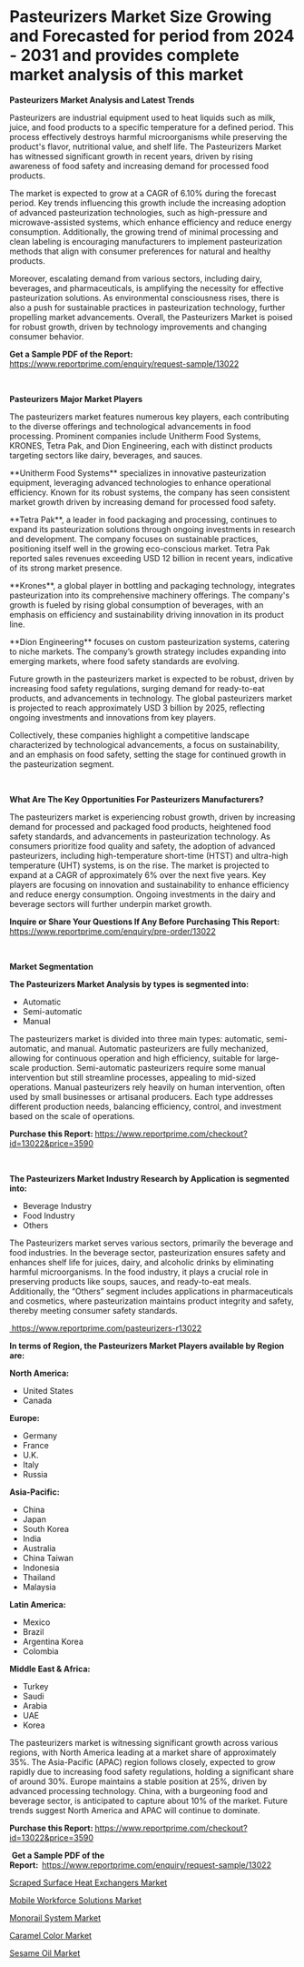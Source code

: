 <p><h1>Pasteurizers Market Size Growing and Forecasted for period from 2024 - 2031 and provides complete market analysis of this market</h1></p><p><strong>Pasteurizers Market Analysis and Latest Trends</strong></p>
<p><p>Pasteurizers are industrial equipment used to heat liquids such as milk, juice, and food products to a specific temperature for a defined period. This process effectively destroys harmful microorganisms while preserving the product's flavor, nutritional value, and shelf life. The Pasteurizers Market has witnessed significant growth in recent years, driven by rising awareness of food safety and increasing demand for processed food products. </p><p>The market is expected to grow at a CAGR of 6.10% during the forecast period. Key trends influencing this growth include the increasing adoption of advanced pasteurization technologies, such as high-pressure and microwave-assisted systems, which enhance efficiency and reduce energy consumption. Additionally, the growing trend of minimal processing and clean labeling is encouraging manufacturers to implement pasteurization methods that align with consumer preferences for natural and healthy products.</p><p>Moreover, escalating demand from various sectors, including dairy, beverages, and pharmaceuticals, is amplifying the necessity for effective pasteurization solutions. As environmental consciousness rises, there is also a push for sustainable practices in pasteurization technology, further propelling market advancements. Overall, the Pasteurizers Market is poised for robust growth, driven by technology improvements and changing consumer behavior.</p></p>
<p><strong>Get a Sample PDF of the Report:&nbsp;</strong> <a href="https://www.reportprime.com/enquiry/request-sample/13022?utm_campaign=36&utm_medium=2&utm_source=Github&utm_content=ia&utm_term=15112024&utm_id=pasteurizers">https://www.reportprime.com/enquiry/request-sample/13022</a></p>
<p>&nbsp;</p>
<p><strong>Pasteurizers Major Market Players</strong></p>
<p><p>The pasteurizers market features numerous key players, each contributing to the diverse offerings and technological advancements in food processing. Prominent companies include Unitherm Food Systems, KRONES, Tetra Pak, and Dion Engineering, each with distinct products targeting sectors like dairy, beverages, and sauces.</p><p>**Unitherm Food Systems** specializes in innovative pasteurization equipment, leveraging advanced technologies to enhance operational efficiency. Known for its robust systems, the company has seen consistent market growth driven by increasing demand for processed food safety. </p><p>**Tetra Pak**, a leader in food packaging and processing, continues to expand its pasteurization solutions through ongoing investments in research and development. The company focuses on sustainable practices, positioning itself well in the growing eco-conscious market. Tetra Pak reported sales revenues exceeding USD 12 billion in recent years, indicative of its strong market presence.</p><p>**Krones**, a global player in bottling and packaging technology, integrates pasteurization into its comprehensive machinery offerings. The company's growth is fueled by rising global consumption of beverages, with an emphasis on efficiency and sustainability driving innovation in its product line. </p><p>**Dion Engineering** focuses on custom pasteurization systems, catering to niche markets. The company’s growth strategy includes expanding into emerging markets, where food safety standards are evolving. </p><p>Future growth in the pasteurizers market is expected to be robust, driven by increasing food safety regulations, surging demand for ready-to-eat products, and advancements in technology. The global pasteurizers market is projected to reach approximately USD 3 billion by 2025, reflecting ongoing investments and innovations from key players. </p><p>Collectively, these companies highlight a competitive landscape characterized by technological advancements, a focus on sustainability, and an emphasis on food safety, setting the stage for continued growth in the pasteurization segment.</p></p>
<p>&nbsp;</p>
<p><strong>What Are The Key Opportunities For Pasteurizers Manufacturers?</strong></p>
<p><p>The pasteurizers market is experiencing robust growth, driven by increasing demand for processed and packaged food products, heightened food safety standards, and advancements in pasteurization technology. As consumers prioritize food quality and safety, the adoption of advanced pasteurizers, including high-temperature short-time (HTST) and ultra-high temperature (UHT) systems, is on the rise. The market is projected to expand at a CAGR of approximately 6% over the next five years. Key players are focusing on innovation and sustainability to enhance efficiency and reduce energy consumption. Ongoing investments in the dairy and beverage sectors will further underpin market growth.</p></p>
<p><strong>Inquire or Share Your Questions If Any Before Purchasing This Report:</strong> <a href="https://www.reportprime.com/enquiry/pre-order/13022?utm_campaign=36&utm_medium=2&utm_source=Github&utm_content=ia&utm_term=15112024&utm_id=pasteurizers">https://www.reportprime.com/enquiry/pre-order/13022</a></p>
<p>&nbsp;</p>
<p><strong>Market Segmentation</strong></p>
<p><strong>The Pasteurizers Market Analysis by types is segmented into:</strong></p>
<p><ul><li>Automatic</li><li>Semi-automatic</li><li>Manual</li></ul></p>
<p><p>The pasteurizers market is divided into three main types: automatic, semi-automatic, and manual. Automatic pasteurizers are fully mechanized, allowing for continuous operation and high efficiency, suitable for large-scale production. Semi-automatic pasteurizers require some manual intervention but still streamline processes, appealing to mid-sized operations. Manual pasteurizers rely heavily on human intervention, often used by small businesses or artisanal producers. Each type addresses different production needs, balancing efficiency, control, and investment based on the scale of operations.</p></p>
<p><strong>Purchase this Report:&nbsp;</strong><a href="https://www.reportprime.com/checkout?id=13022&price=3590&utm_campaign=36&utm_medium=2&utm_source=Github&utm_content=ia&utm_term=15112024&utm_id=pasteurizers">https://www.reportprime.com/checkout?id=13022&price=3590</a></p>
<p>&nbsp;</p>
<p><strong>The Pasteurizers Market Industry Research by Application is segmented into:</strong></p>
<p><ul><li>Beverage Industry</li><li>Food Industry</li><li>Others</li></ul></p>
<p><p>The Pasteurizers market serves various sectors, primarily the beverage and food industries. In the beverage sector, pasteurization ensures safety and enhances shelf life for juices, dairy, and alcoholic drinks by eliminating harmful microorganisms. In the food industry, it plays a crucial role in preserving products like soups, sauces, and ready-to-eat meals. Additionally, the “Others” segment includes applications in pharmaceuticals and cosmetics, where pasteurization maintains product integrity and safety, thereby meeting consumer safety standards.</p></p>
<p><a href="https://www.reportprime.com/pasteurizers-r13022?utm_campaign=36&utm_medium=2&utm_source=Github&utm_content=ia&utm_term=15112024&utm_id=pasteurizers">&nbsp;https://www.reportprime.com/pasteurizers-r13022</a></p>
<p><strong>In terms of Region, the Pasteurizers Market Players available by Region are:</strong></p>
<p>
    <p> <strong> North America: </strong>
        <ul>
            <li>United States</li>
            <li>Canada</li>
        </ul>
        </p> 
    <p> <strong> Europe: </strong>
        <ul>
            <li>Germany</li>
            <li>France</li>
            <li>U.K.</li>
            <li>Italy</li>
            <li>Russia</li>
        </ul>
        </p> 
    <p> <strong> Asia-Pacific: </strong>
        <ul>
            <li>China</li>
            <li>Japan</li>
            <li>South Korea</li>
            <li>India</li>
            <li>Australia</li>
            <li>China Taiwan</li>
            <li>Indonesia</li>
            <li>Thailand</li>
            <li>Malaysia</li>
        </ul>
        </p> 
    <p> <strong> Latin America: </strong>
        <ul>
            <li>Mexico</li>
            <li>Brazil</li>
            <li>Argentina Korea</li>
            <li>Colombia</li>
        </ul>
        </p> 
    <p> <strong> Middle East & Africa: </strong>
        <ul>
            <li>Turkey</li>
            <li>Saudi</li>
            <li>Arabia</li>
            <li>UAE</li>
            <li>Korea</li>
        </ul>
    </p>
    </p>
<p><p>The pasteurizers market is witnessing significant growth across various regions, with North America leading at a market share of approximately 35%. The Asia-Pacific (APAC) region follows closely, expected to grow rapidly due to increasing food safety regulations, holding a significant share of around 30%. Europe maintains a stable position at 25%, driven by advanced processing technology. China, with a burgeoning food and beverage sector, is anticipated to capture about 10% of the market. Future trends suggest North America and APAC will continue to dominate.</p></p>
<p><strong>Purchase this Report: </strong><a href="https://www.reportprime.com/checkout?id=13022&price=3590&utm_campaign=36&utm_medium=2&utm_source=Github&utm_content=ia&utm_term=15112024&utm_id=pasteurizers">https://www.reportprime.com/checkout?id=13022&price=3590</a></p>
<p>&nbsp;<strong>Get a Sample PDF of the Report:&nbsp;&nbsp;</strong><a href="https://www.reportprime.com/enquiry/request-sample/13022?utm_campaign=36&utm_medium=2&utm_source=Github&utm_content=ia&utm_term=15112024&utm_id=pasteurizers">https://www.reportprime.com/enquiry/request-sample/13022</a></p>
<p><strong></strong></p>
<p><p><a href="https://github.com/pizolina/Market-Research-Report-List-6/blob/main/scraped-surface-heat-exchangers-market.md?utm_campaign=36&utm_medium=2&utm_source=Github&utm_content=ia&utm_term=15112024&utm_id=pasteurizers">Scraped Surface Heat Exchangers Market</a></p><p><a href="https://issuu.com/reportprime-2/docs/mobile-workforce-solutions-market-s_0c2d03c64cce4b?utm_campaign=36&utm_medium=2&utm_source=Github&utm_content=ia&utm_term=15112024&utm_id=pasteurizers">Mobile Workforce Solutions Market</a></p><p><a href="https://issuu.com/reportprime-2/docs/monorail-system-market-size-2030.pp_dd3019e430f9a7?utm_campaign=36&utm_medium=2&utm_source=Github&utm_content=ia&utm_term=15112024&utm_id=pasteurizers">Monorail System Market</a></p><p><a href="https://www.linkedin.com/pulse/sustainability-trends-caramel-color-industry-market-implications-ixgce?utm_campaign=36&utm_medium=2&utm_source=Github&utm_content=ia&utm_term=15112024&utm_id=pasteurizers">Caramel Color Market</a></p><p><a href="https://www.linkedin.com/pulse/in-depth-analysis-global-sesame-oil-market-scope-its-rapid-growing-ijkle?utm_campaign=36&utm_medium=2&utm_source=Github&utm_content=ia&utm_term=15112024&utm_id=pasteurizers">Sesame Oil Market</a></p></p>